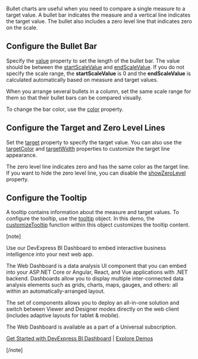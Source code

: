 Bullet charts are useful when you need to compare a single measure to a target value. A bullet bar indicates the measure and a vertical line indicates the target value. The bullet also includes a zero level line that indicates zero on the scale.

## Configure the Bullet Bar

Specify the [value](/Documentation/ApiReference/UI_Components/dxBullet/Configuration/#value) property to set the length of the bullet bar. The value should be between the [startScaleValue](/Documentation/ApiReference/UI_Components/dxBullet/Configuration/#startScaleValue) and [endScaleValue](/Documentation/ApiReference/UI_Components/dxBullet/Configuration/#endScaleValue). If you do not specify the scale range, the **startScaleValue** is 0 and the **endScaleValue** is calculated automatically based on measure and target values. 

When you arrange several bullets in a column, set the same scale range for them so that their bullet bars can be compared visually. 

To change the bar color, use the [color](/Documentation/ApiReference/UI_Components/dxBullet/Configuration/#color) property.

## Configure the Target and Zero Level Lines

Set the [target](/Documentation/ApiReference/UI_Components/dxBullet/Configuration/#target) property to specify the target value. You can also use the [targetColor](/Documentation/ApiReference/UI_Components/dxBullet/Configuration/#targetColor) and [targetWidth](/Documentation/ApiReference/UI_Components/dxBullet/Configuration/#targetWidth) properties to customize the target line appearance. 

The zero level line indicates zero and has the same color as the target line. If you want to hide the zero level line, you can disable the [showZeroLevel](/Documentation/ApiReference/UI_Components/dxBullet/Configuration/#showZeroLevel) property.

## Configure the Tooltip

A tooltip contains information about the measure and target values. To configure the tooltip, use the [tooltip](/Documentation/ApiReference/UI_Components/dxBullet/Configuration/tooltip/) object. In this demo, the [customizeTooltip](/Documentation/ApiReference/UI_Components/dxBullet/Configuration/tooltip/#customizeTooltip) function within this object customizes the tooltip content.

[note]

Use our DevExpress BI Dashboard to embed interactive business intelligence into your next web app.

The Web Dashboard is a data analysis UI component that you can embed into your ASP.NET Core or Angular, React, and Vue applications with .NET backend. Dashboards allow you to display multiple inter-connected data analysis elements such as grids, charts, maps, gauges, and others: all within an automatically-arranged layout.

The set of components allows you to deploy an all-in-one solution and switch between Viewer and Designer modes directly on the web client (includes adaptive layouts for tablet & mobile).

The Web Dashboard is available as a part of a Universal subscription.

[Get Started with DevExpress BI Dashboard](https://docs.devexpress.com/Dashboard/115955/web-dashboard) | [Explore Demos](https://demos.devexpress.com/Dashboard/)

[/note]